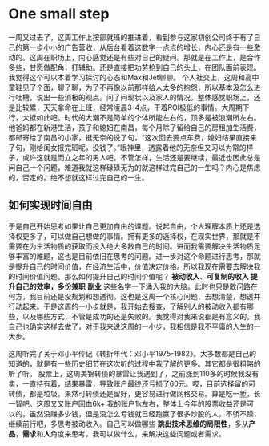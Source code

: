 # One small step

一周又过去了，这周工作上按部就班的推进着，看到参与这家初创公司终于有了自己的第一步小小的广告营收，从后台看着这数字一点点的增长，内心还是有一些激动的。这周在职场上，内心感觉还是有些对自己的疑问。那就是在工作上，是合作多些，甘愿做配角，打辅助。还是直接把功劳抢到自己的头上，在团队面前表现。我觉得这个可以本着学习探讨的心态和Max和Jet聊聊。
个人社交上，这周和高中童鞋见了个面，聊了聊，为了不再像以前那样给人太多的抱怨，所以基本没怎么进行吐槽，说出一些消极的观点。问了问现状以及家人的情况。整体感觉职场上，还是比较累，天天拿命在上班，经常凌晨3-4点，干着ROI极低的事情。大周期下行，大抵如此吧。时代的大潮不是简单的个体所能左右的，顶多是被浪潮所左右。他爸妈都在新港生活，孩子和媳妇在南昌，每个月除了留给自己的房租加生活费，都邮寄给了南昌的小家，挺无奈的说了句，“这次回去要点车费，媳妇结果直接来了句，刚给闺女报完班呢，没钱了。”眼神里，透露着他的无奈但又习以为常的样子，或许这就是而立之年的男人吧。不管怎样，生活还是要继续，最近也因此总是问自己一个问题，难道我就这样碌碌无为的就这样过完自己的一生吗？内心是焦虑的，否定的。绝不想就这样过完自己的一生。
## 如何实现时间自由
于是自己开始思考如果让自己更加自由的课题。说起自由，个人理解本质上还是选择权更多了，可以做自己想做的事情。拥有更多的选择权，在现实世界，那就是不需要在为生活物质的获取而投入绝大多数自己的时间。进而我需要解决生活物质足够丰富的难题，这也是目前依旧在思考的问题。进一步对这个命题进行思考，那就是提升自己的时间价值，在经济生活中，价值决定价格。所以我现在需要去解决我的时间价值问题。那么如何提升自己的时间价值呢？
**被动收入**、**可复制的收入** **提升自己的效率，多份兼职** **副业** 这些名字一下涌入我的大脑。此时也只是敢问路在何方，我目前还是没规划和想透彻。这也是这周一个核心问题，去想清楚，想透并行动起来。于是这周的一小步就是，我开始去搜查，了解别人的被动收入都有哪些，以及哪些方式，不管是成功的还是失败的。我觉得对我来说都是有意义的。我自己也确实这样去做了，对于我来说这周的一小步，我相信是我不平庸的人生的一大步。

这周听完了关于邓小平传记《转折年代：邓小平1975-1982》。大多数都是自己的知道的，就是有一些历史细节在这次听的过程中我了解的更多。其它都是很粗略的听了听。
股票上，这周美锦转债的暴雷让我遇到了，之前涨到110多的时候我没有卖，一直持有着，结果暴雷，导致账户最终还亏损了60元。哎，目前选择留的可转债，都是垃圾。果然可转债还是留好，更容易进行做网格交易。算是吃一堑，长一智吧。这周又又账户回血6k+ 我的账户1k左右，整体上今年的股票收益还是可以的，虽然没赚多少钱，但是没怎么亏钱就已经跑赢了很多炒股的人。不骄不躁，继续前行吧，多思考被动收入。自己可以做哪些
**跳出技术思维的局限性**，多从**产品**，**需求**和**人**角度来思考，我可以做什么，来解决这些问题或者需求。